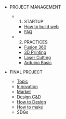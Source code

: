 <!-- 侧边栏 docs/_sidebar.md -->
- PROJECT MANAGEMENT
  - 1. STARTUP
    - [How to build web](PM/Howtobuild.md)
    - [FAQ](PM/faq.md)
  - 2. PRACTICES
    - [Fusion 360](PM/CAD/installcad.md)
    - [3D Printing](PM/3dprinting/3dpractice.md)
    - [Laser Cutting]()
    - [Arduino Basic]()

- FINAL PROJECT
  - [Topic](FINAL%20PROJECT/topic.md)
  - [Innovation]()
  - [Market]()
  - [Design C&D]()
   - [How to Design]()
   - [How to make]()
  - SDGs